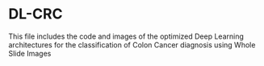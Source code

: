 # DL-CRC
This file includes the code and images of the optimized Deep Learning architectures for the classification of Colon Cancer diagnosis using Whole Slide Images
